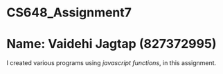 # CS648_Assignment7
# Name: Vaidehi Jagtap (827372995)

 I created various programs using _javascript functions_, in this assignment.
